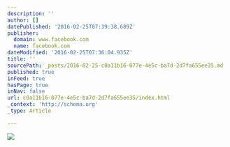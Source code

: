 ```yaml
---
description: ''
author: []
datePublished: '2016-02-25T07:39:38.689Z'
publisher:
  domain: www.facebook.com
  name: facebook.com
dateModified: '2016-02-25T07:36:04.935Z'
title: ''
sourcePath: _posts/2016-02-25-c0a11b16-077e-4e5c-ba7d-2d7fa655ee35.md
published: true
inFeed: true
hasPage: true
inNav: false
url: c0a11b16-077e-4e5c-ba7d-2d7fa655ee35/index.html
_context: 'http://schema.org'
_type: Article

---
```

![](https://scontent-lax3-1.xx.fbcdn.net/hphotos-xpa1/v/t1.0-9/1001892_10201012191162008_531396183_n.jpg?oh=f2452c16a09b8bb06d35cabaddfd3a80&oe=575A7519)